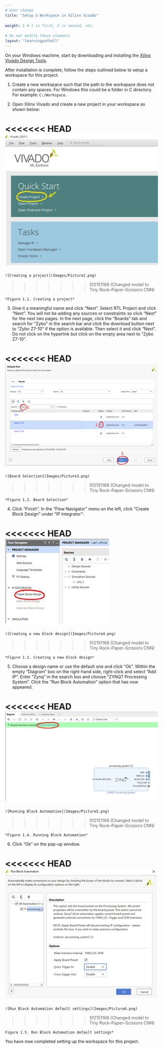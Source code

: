 ```yaml
---
# User change
title: "Setup a Workspace in Xilinx Vivado" 

weight: 2 # 1 is first, 2 is second, etc.

# Do not modify these elements
layout: "learningpathall"
---
```


On your Windows machine, start by downloading and installing the [Xilinx Vivado Design Tools](https://www.xilinx.com/support/download/index.html/content/xilinx/en/downloadNav/vivado-design-tools.html).

After installation is complete, follow the steps outlined below to setup a workspace for this project.

1. Create a new workspace such that the path to the workspace does not contain any spaces. For Windows this could be a folder in C directory. For example: `C:/Workspace`. 

2. Open Xilinx Vivado and create a new project in your workspace as shown below:

<<<<<<< HEAD
    ![Creating a project](images/Picture2.png) 
=======
    ![Creating a project](Images/Picture2.png) 
>>>>>>> 5f2151168 (Changed model to Tiny Rock–Paper–Scissors CNN)

    *Figure 1.1. Creating a project*

3. Give it a meaningful name and click "Next". Select RTL Project and click “Next”. You will not be adding any sources or constraints so click “Next” for the next two pages. In the next page, click the “Boards” tab and search for “Zybo” in the search bar and click the download button next to “Zybo Z7-10” if the option is available. Then select it and click “Next”. Do not click on the hyperlink but click on the empty area next to “Zybo Z7-10”. 

<<<<<<< HEAD
    ![Board Selection](images/Picture3.png) 
=======
    ![Board Selection](Images/Picture3.png) 
>>>>>>> 5f2151168 (Changed model to Tiny Rock–Paper–Scissors CNN)

    *Figure 1.2. Board Selection*

4. Click “Finish”. In the “Flow Navigator” menu on the left, click “Create Block Design” under “IP Integrator”:

<<<<<<< HEAD
    ![Creating a new block design](images/Picture4.png) 
=======
    ![Creating a new block design](Images/Picture4.png) 
>>>>>>> 5f2151168 (Changed model to Tiny Rock–Paper–Scissors CNN)

    *Figure 1.3. Creating a new block design*

5. Choose a design name or use the default one and click “Ok”. Within the empty “Diagram” box on the right-hand side, right-click and select “Add IP”. Enter “Zynq” in the search box and choose “ZYNQ7 Processing System”. Click the “Run Block Automation” option that has now appeared.

<<<<<<< HEAD
    ![Running Block Automation](images/Picture5.png) 
=======
    ![Running Block Automation](Images/Picture5.png) 
>>>>>>> 5f2151168 (Changed model to Tiny Rock–Paper–Scissors CNN)

    *Figure 1.4. Running Block Automation*

6. Click “Ok” on the pop-up window. 

<<<<<<< HEAD
    ![Run Block Automation default settings](images/Picture6.png) 
=======
    ![Run Block Automation default settings](Images/Picture6.png) 
>>>>>>> 5f2151168 (Changed model to Tiny Rock–Paper–Scissors CNN)

    Figure 1.5. Run Block Automation default settings*

You have now completed setting up the workspace for this project.
